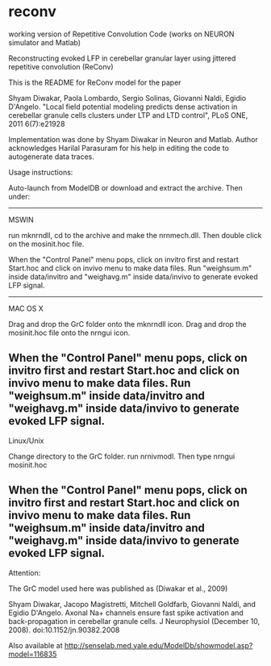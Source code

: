 reconv
======

working version of Repetitive Convolution Code (works on NEURON simulator and Matlab)


Reconstructing evoked LFP in cerebellar granular layer using jittered
repetitive convolution (ReConv)

This is the README for ReConv model for the paper 

Shyam Diwakar, Paola Lombardo, Sergio Solinas, Giovanni Naldi, Egidio
D'Angelo.  "Local field potential modeling predicts dense activation
in cerebellar granule cells clusters under LTP and LTD control", PLoS
ONE, 2011 6(7):e21928
 
Implementation was done by Shyam Diwakar in Neuron and Matlab. Author
acknowledges Harilal Parasuram for his help in editing the code to
autogenerate data traces.


Usage instructions:

Auto-launch from ModelDB or download and extract the archive.  Then
under:

----
MSWIN

run mknrndll, cd to the archive and make the nrnmech.dll.  Then double
click on the mosinit.hoc file.

When the "Control Panel" menu pops, click on invitro first and restart
Start.hoc and click on invivo menu to make data files.  Run
"weighsum.m" inside data/invitro and "weighavg.m" inside data/invivo
to generate evoked LFP signal.

----
MAC OS X

Drag and drop the GrC folder onto the mknrndll icon.  Drag and drop
the mosinit.hoc file onto the nrngui icon.

When the "Control Panel" menu pops, click on invitro first and restart
Start.hoc and click on invivo menu to make data files.  Run
"weighsum.m" inside data/invitro and "weighavg.m" inside data/invivo
to generate evoked LFP signal.
----
Linux/Unix

Change directory to the GrC folder. run nrnivmodl. Then type 
nrngui mosinit.hoc

When the "Control Panel" menu pops, click on invitro first and restart
Start.hoc and click on invivo menu to make data files.
Run "weighsum.m" inside data/invitro and "weighavg.m" inside
data/invivo to generate evoked LFP signal.
----

 
Attention: 

The GrC model used here was published as (Diwakar et al., 2009)

Shyam Diwakar, Jacopo Magistretti, Mitchell Goldfarb, Giovanni Naldi,
and Egidio D'Angelo. Axonal Na+ channels ensure fast spike activation
and back-propagation in cerebellar granule cells. J Neurophysiol
(December 10, 2008).  doi:10.1152/jn.90382.2008

Also available at
http://senselab.med.yale.edu/ModelDb/showmodel.asp?model=116835
